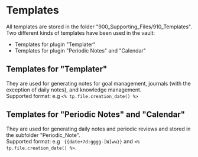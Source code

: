 # Templates

All templates are stored in the folder "900_Supporting_Files/910_Templates".  
Two different kinds of templates have been used in the vault:

- Templates for plugin "Templater"
- Templates for plugin "Periodic Notes" and "Calendar"

## Templates for "Templater"

They are used for generating notes for goal management, journals (with the exception of daily notes), and knowledge management.  
Supported format:  e.g  `<% tp.file.creation_date() %>`

## Templates for  "Periodic Notes" and "Calendar"
They are used for generating daily notes and periodic reviews and stored in the subfolder "Periodic_Note".  
Supported format:  e.g  ` {{date+7d:gggg-[W]ww}}` and `<% tp.file.creation_date() %>`. 
